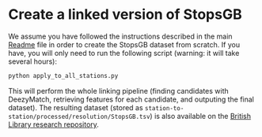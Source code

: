 # Create a linked version of StopsGB

We assume you have followed the instructions described in the main [Readme](https://github.com/Living-with-machines/station-to-station/tree/44-improve-documentation#creating-stopsgb-from-scratch) file in order to create the StopsGB dataset from scratch. If you have, you will only need to run the following script (warning: it will take several hours):

```bash
python apply_to_all_stations.py
```

This will perform the whole linking pipeline (finding candidates with DeezyMatch, retrieving features for each candidate, and outputing the final dataset). The resulting dataset (stored as `station-to-station/processed/resolution/StopsGB.tsv`) is also available on the [British Library research repository](https://doi.org/10.23636/wvva-3d67).